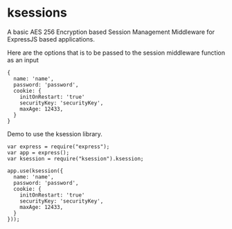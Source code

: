 # ksessions
A basic AES 256 Encryption based Session Management Middleware for ExpressJS based applications.

Here are the options that is to be passed to the session middleware function as an input
```node
{
  name: 'name',
  password: 'password',
  cookie: {
    initOnRestart: 'true'
    securityKey: 'securityKey',
    maxAge: 12433,
  }
}
```

Demo to use the ksession library. 

```node
var express = require("express");
var app = express();
var ksession = require("ksession").ksession;

app.use(ksession({
  name: 'name',
  password: 'password',
  cookie: {
    initOnRestart: 'true'
    securityKey: 'securityKey',
    maxAge: 12433,
  }
}));
```
